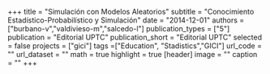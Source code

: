 +++
title = "Simulación con Modelos Aleatorios"
subtitle = "Conocimiento Estadístico-Probabilístico y Simulación"
date = "2014-12-01"
authors = ["burbano-v","valdivieso-m","salcedo-l"]
publication_types = ["5"]
publication = "Editorial UPTC"
publication_short = "Editorial UPTC"
selected = false
projects = ["gici"]
tags =["Education", "Stadistics","GICI"]
url_code = ""
url_dataset = ""
math = true
highlight = true
[header]
image = ""
caption = ""
+++

